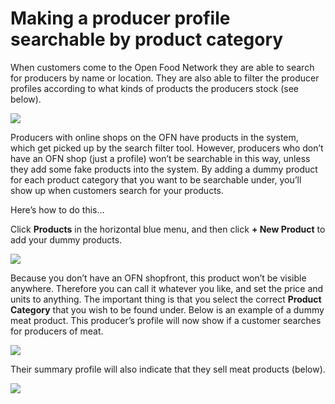 # Making a producer profile searchable by product category

When customers come to the Open Food Network they are able to search for producers by name or location. They are also able to filter the producer profiles according to what kinds of products the producers stock \(see below\). 

![](../../.gitbook/assets/filter-by-product.png)

Producers with online shops on the OFN have products in the system, which get picked up by the search filter tool. However, producers who don’t have an OFN shop \(just a profile\) won’t be searchable in this way, unless they add some fake products into the system. By adding a dummy product for each product category that you want to be searchable under, you’ll show up when customers search for your products.

Here’s how to do this…

Click **Products** in the horizontal blue menu, and then click **+ New Product** to add your dummy products.

![](../../.gitbook/assets/addnewproduct.jpg)

Because you don’t have an OFN shopfront, this product won’t be visible anywhere. Therefore you can call it whatever you like, and set the price and units to anything. The important thing is that you select the correct **Product Category** that you wish to be found under. Below is an example of a dummy meat product. This producer’s profile will now show if a customer searches for producers of meat.

![](../../.gitbook/assets/dummy-meat-product.png)

Their summary profile will also indicate that they sell meat products \(below\).

![](../../.gitbook/assets/meat.png)



